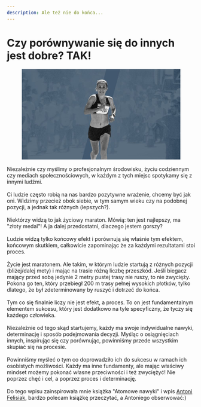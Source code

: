 ```yaml
---
description: Ale też nie do końca...
---
```


# Czy porównywanie się do innych jest dobre? TAK!

<figure><img src="../../.gitbook/assets/image (9).png" alt=""><figcaption></figcaption></figure>

Niezależnie czy myślimy o profesjonalnym środowisku, życiu codziennym czy mediach społecznościowych, w każdym z tych miejsc spotykamy się z innymi ludźmi.\
&#x20;\
Ci ludzie często robią na nas bardzo pozytywne wrażenie, chcemy być jak oni. Widzimy przecież obok siebie, w tym samym wieku czy na podobnej pozycji, a jednak tak różnych (lepszych?).\
&#x20;\
Niektórzy widzą to jak życiowy maraton. Mówią: ten jest najlepszy, ma "złoty medal"! A ja dalej przedostatni, dlaczego jestem gorszy?\
&#x20;\
Ludzie widzą tylko końcowy efekt i porównują się właśnie tym efektem, końcowym skutkiem, całkowicie zapominając że za każdymi rezultatami stoi proces.\
&#x20;\
Życie jest maratonem. Ale takim, w którym ludzie startują z różnych pozycji (bliżej/dalej mety) i mając na trasie różną liczbę przeszkód. Jeśli biegacz mający przed sobą jedynie 2 metry pustej trasy nie ruszy, to nie zwycięży. Pokona go ten, który przebiegł 200 m trasy pełnej wysokich płotków, tylko dlatego, że był zdeterminowany by ruszyć i dotrzeć do końca.\
&#x20;\
Tym co się finalnie liczy nie jest efekt, a proces. To on jest fundamentalnym elementem sukcesu, który jest dodatkowo na tyle specyficzny, że tyczy się każdego człowieka.\
&#x20;\
Niezależnie od tego skąd startujemy, każdy ma swoje indywidualne nawyki, determinację i sposób podejmowania decyzji. Myśląc o osiągnięciach innych, inspirując się czy porównując, powinniśmy przede wszystkim skupiać się na procesie.\
&#x20;\
Powinniśmy myśleć o tym co doprowadziło ich do sukcesu w ramach ich osobistych możliwości. Każdy ma inne fundamenty, ale mając właściwy mindset możemy pokonać własne przeciwności i też zwyciężyć! Nie poprzez chęć i cel, a poprzez proces i determinację.\
&#x20;\
Do tego wpisu zainspirowała mnie książka "Atomowe nawyki" i wpis [Antoni Felisiak](https://www.linkedin.com/in/ACoAADygnSIBqK2xKjlne9SDPHqbr0SFkG4jsf4), bardzo polecam książkę przeczytać, a Antoniego obserwować:)
